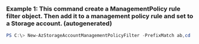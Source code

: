### Example 1: This command create a ManagementPolicy rule filter object. Then add it to a management policy rule and set to a Storage account. (autogenerated)
```powershell
PS C:\> New-AzStorageAccountManagementPolicyFilter -PrefixMatch ab,cd
```

